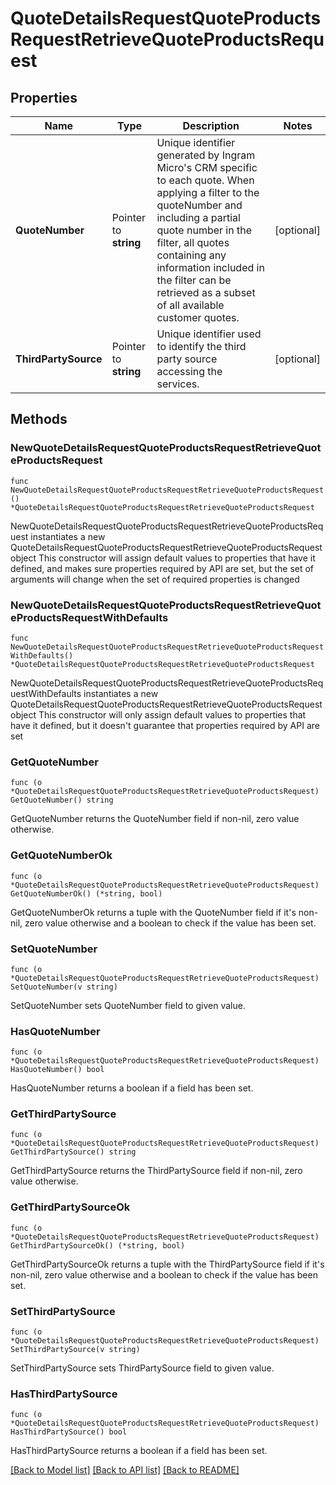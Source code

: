 # QuoteDetailsRequestQuoteProductsRequestRetrieveQuoteProductsRequest

## Properties

Name | Type | Description | Notes
------------ | ------------- | ------------- | -------------
**QuoteNumber** | Pointer to **string** | Unique identifier generated by Ingram Micro&#39;s CRM specific to each quote. When applying a filter to the quoteNumber and including a partial quote number in the filter, all quotes containing any information included in the filter can be retrieved as a subset of all available customer quotes. | [optional] 
**ThirdPartySource** | Pointer to **string** | Unique identifier used to identify the third party source accessing the services. | [optional] 

## Methods

### NewQuoteDetailsRequestQuoteProductsRequestRetrieveQuoteProductsRequest

`func NewQuoteDetailsRequestQuoteProductsRequestRetrieveQuoteProductsRequest() *QuoteDetailsRequestQuoteProductsRequestRetrieveQuoteProductsRequest`

NewQuoteDetailsRequestQuoteProductsRequestRetrieveQuoteProductsRequest instantiates a new QuoteDetailsRequestQuoteProductsRequestRetrieveQuoteProductsRequest object
This constructor will assign default values to properties that have it defined,
and makes sure properties required by API are set, but the set of arguments
will change when the set of required properties is changed

### NewQuoteDetailsRequestQuoteProductsRequestRetrieveQuoteProductsRequestWithDefaults

`func NewQuoteDetailsRequestQuoteProductsRequestRetrieveQuoteProductsRequestWithDefaults() *QuoteDetailsRequestQuoteProductsRequestRetrieveQuoteProductsRequest`

NewQuoteDetailsRequestQuoteProductsRequestRetrieveQuoteProductsRequestWithDefaults instantiates a new QuoteDetailsRequestQuoteProductsRequestRetrieveQuoteProductsRequest object
This constructor will only assign default values to properties that have it defined,
but it doesn't guarantee that properties required by API are set

### GetQuoteNumber

`func (o *QuoteDetailsRequestQuoteProductsRequestRetrieveQuoteProductsRequest) GetQuoteNumber() string`

GetQuoteNumber returns the QuoteNumber field if non-nil, zero value otherwise.

### GetQuoteNumberOk

`func (o *QuoteDetailsRequestQuoteProductsRequestRetrieveQuoteProductsRequest) GetQuoteNumberOk() (*string, bool)`

GetQuoteNumberOk returns a tuple with the QuoteNumber field if it's non-nil, zero value otherwise
and a boolean to check if the value has been set.

### SetQuoteNumber

`func (o *QuoteDetailsRequestQuoteProductsRequestRetrieveQuoteProductsRequest) SetQuoteNumber(v string)`

SetQuoteNumber sets QuoteNumber field to given value.

### HasQuoteNumber

`func (o *QuoteDetailsRequestQuoteProductsRequestRetrieveQuoteProductsRequest) HasQuoteNumber() bool`

HasQuoteNumber returns a boolean if a field has been set.

### GetThirdPartySource

`func (o *QuoteDetailsRequestQuoteProductsRequestRetrieveQuoteProductsRequest) GetThirdPartySource() string`

GetThirdPartySource returns the ThirdPartySource field if non-nil, zero value otherwise.

### GetThirdPartySourceOk

`func (o *QuoteDetailsRequestQuoteProductsRequestRetrieveQuoteProductsRequest) GetThirdPartySourceOk() (*string, bool)`

GetThirdPartySourceOk returns a tuple with the ThirdPartySource field if it's non-nil, zero value otherwise
and a boolean to check if the value has been set.

### SetThirdPartySource

`func (o *QuoteDetailsRequestQuoteProductsRequestRetrieveQuoteProductsRequest) SetThirdPartySource(v string)`

SetThirdPartySource sets ThirdPartySource field to given value.

### HasThirdPartySource

`func (o *QuoteDetailsRequestQuoteProductsRequestRetrieveQuoteProductsRequest) HasThirdPartySource() bool`

HasThirdPartySource returns a boolean if a field has been set.


[[Back to Model list]](../README.md#documentation-for-models) [[Back to API list]](../README.md#documentation-for-api-endpoints) [[Back to README]](../README.md)



